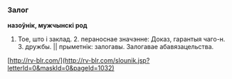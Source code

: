 ### Залог
**назоўнік, мужчынскі род**

1. Тое, што і заклад. 2. пераноснае значэнне: Доказ, гарантыя чаго-н. З. дружбы. || прыметнік: залогавы. Залогавае абавязацельства.

<a rel="author">[http://rv-blr.com/](http://rv-blr.com/slounik.jsp?letterId=0&maskId=0&pageId=1032)</a>
